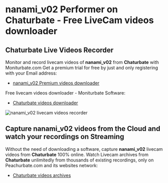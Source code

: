 # nanami_v02 Performer on Chaturbate - Free LiveCam videos downloader

## Chaturbate Live Videos Recorder

Monitor and record livecam videos of **nanami_v02** from **Chaturbate** with Moniturbate.com
Get a premium trial for free by just and only registering with your Email address:
* [nanami_v02 Premium videos downloader](https://moniturbate.com/request-demo-licence-key.html)

Free livecam videos downloader - Moniturbate Software:
* [Chaturbate videos downloader](https://moniturbate.com/moniturbate-download-software.html)

![nanami_v02 livecam videos recorder](https://peachurnet.com/templates/moniturbate-software.png)


## Capture nanami_v02 videos from the Cloud and watch your recordings on Streaming

Without the need of downloading a software, capture **nanami_v02** livecam videos from **Chaturbate** 100% online.
Watch Livecam archives from **Chaturbate** unlimitedly from thousands of existing recordings, only on Peachurbate.com and its websites network:
* [Chaturbate videos archives](https://peachurnet.com/)